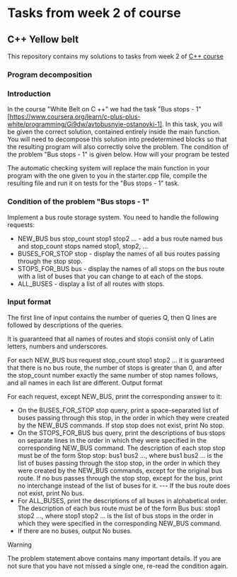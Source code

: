 # Tasks from week 2 of course

## C++ Yellow belt
This repository contains my solutions to tasks from week 2 of [C++ course](https://www.coursera.org/learn/c-plus-plus-yellow/home/welcome)
### Program decomposition

### Introduction

In the course "White Belt on C ++" we had the task "Bus stops - 1" [https://www.coursera.org/learn/c-plus-plus-white/programming/Gi9dw/avtobusnyie-ostanovki-1]. In this task, you will be given the correct solution, contained entirely inside the main function. You will need to decompose this solution into predetermined blocks so that the resulting program will also correctly solve the problem. The condition of the problem "Bus stops - 1" is given below.
How will your program be tested

The automatic checking system will replace the main function in your program with the one given to you in the starter.cpp file, compile the resulting file and run it on tests for the "Bus stops - 1" task.

### Condition of the problem "Bus stops - 1"
Implement a bus route storage system. You need to handle the following requests:

- NEW_BUS bus stop_count stop1 stop2 ... - add a bus route named bus and stop_count stops named stop1, stop2, ...
- BUSES_FOR_STOP stop - display the names of all bus routes passing through the stop stop.
- STOPS_FOR_BUS bus - display the names of all stops on the bus route with a list of buses that you can change to at each of the stops.
- ALL_BUSES - display a list of all routes with stops.

### Input format

The first line of input contains the number of queries Q, then Q lines are followed by descriptions of the queries.

It is guaranteed that all names of routes and stops consist only of Latin letters, numbers and underscores.

For each NEW_BUS bus request stop_count stop1 stop2 ... it is guaranteed that there is no bus route, the number of stops is greater than 0, and after the stop_count number exactly the same number of stop names follows, and all names in each list are different.
Output format

For each request, except NEW_BUS, print the corresponding answer to it:

- On the BUSES_FOR_STOP stop query, print a space-separated list of buses passing through this stop, in the order in which they were created by the NEW_BUS commands. If stop stop does not exist, print No stop.
- On the STOPS_FOR_BUS bus query, print the descriptions of bus stops on separate lines in the order in which they were specified in the corresponding NEW_BUS command. The description of each stop stop must be of the form Stop stop: bus1 bus2 ..., where bus1 bus2 ... is the list of buses passing through the stop stop, in the order in which they were created by the NEW_BUS commands, except for the original bus route. If no bus passes through the stop stop, except for the bus, print no interchange instead of the list of buses for it. --- If the bus route does not exist, print No bus.
- For ALL_BUSES, print the descriptions of all buses in alphabetical order. The description of each bus route must be of the form Bus bus: stop1 stop2 ..., where stop1 stop2 ... is the list of bus stops in the order in which they were specified in the corresponding NEW_BUS command.
- If there are no buses, output No buses.

Warning

The problem statement above contains many important details. If you are not sure that you have not missed a single one, re-read the condition again.
